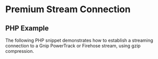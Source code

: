 <h1>Premium Stream Connection</h1>
<h2>PHP Example</h2>
<p>The following PHP snippet demonstrates how to establish a streaming connection to a Gnip PowerTrack or Firehose stream, using gzip compression.</p>
